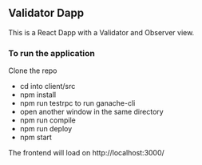 ## Validator Dapp

This is a React Dapp with a Validator and Observer view.

### To run the application

Clone the repo
* cd into client/src
* npm install
* npm run testrpc to run ganache-cli
* open another window in the same directory
* npm run compile
* npm run deploy
* npm start

The frontend will load on http://localhost:3000/

